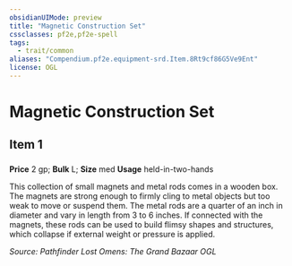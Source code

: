 ```yaml
---
obsidianUIMode: preview
title: "Magnetic Construction Set"
cssclasses: pf2e,pf2e-spell
tags:
  - trait/common
aliases: "Compendium.pf2e.equipment-srd.Item.8Rt9cf86G5Ve9Ent"
license: OGL
---
```

# Magnetic Construction Set
## Item 1
### 


**Price** 2 gp; 
**Bulk** L; **Size** med
**Usage** held-in-two-hands

This collection of small magnets and metal rods comes in a wooden box. The magnets are strong enough to firmly cling to metal objects but too weak to move or suspend them. The metal rods are a quarter of an inch in diameter and vary in length from 3 to 6 inches. If connected with the magnets, these rods can be used to build flimsy shapes and structures, which collapse if external weight or pressure is applied.

*Source: Pathfinder Lost Omens: The Grand Bazaar*
*OGL*
